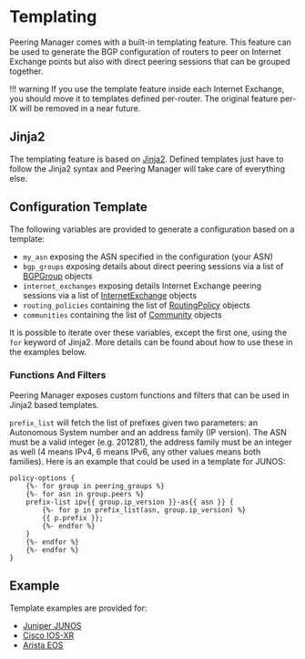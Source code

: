 # Templating

Peering Manager comes with a built-in templating feature. This feature can be
used to generate the BGP configuration of routers to peer on Internet Exchange
points but also with direct peering sessions that can be grouped together.

!!! warning
    If you use the template feature inside each Internet Exchange, you should
    move it to templates defined per-router. The original feature per-IX will
    be removed in a near future.

## Jinja2

The templating feature is based on [Jinja2](http://jinja.pocoo.org/docs/2.9/).
Defined templates just have to follow the Jinja2 syntax and Peering Manager
will take care of everything else.

## Configuration Template

The following variables are provided to generate a configuration based on a
template:

  * `my_asn` exposing the ASN specified in the configuration (your ASN)
  * `bgp_groups` exposing details about direct peering sessions via a list of
    [BGPGroup](objects/bgpgroup.md) objects
  * `internet_exchanges` exposing details Internet Exchange peering sessions
    via a list of [InternetExchange](objects/internetexchange.md) objects
  * `routing_policies` containing the list of
    [RoutingPolicy](objects/routingpolicy.md) objects
  * `communities` containing the list of [Community](objects/community.md)
    objects

It is possible to iterate over these variables, except the first one, using the
`for` keyword of Jinja2. More details can be found about how to use these in
the examples below.

### Functions And Filters

Peering Manager exposes custom functions and filters that can be used in Jinja2
based templates.

`prefix_list` will fetch the list of prefixes given two parameters: an
Autonomous System number and an address family (IP version). The ASN must be a
valid integer (e.g. 201281), the address family must be an integer as well (4
means IPv4, 6 means IPv6, any other values means both families). Here is an
example that could be used in a template for JUNOS:

```no-highlight
policy-options {
    {%- for group in peering_groups %}
    {%- for asn in group.peers %}
    prefix-list ipv{{ group.ip_version }}-as{{ asn }} {
        {%- for p in prefix_list(asn, group.ip_version) %}
        {{ p.prefix }};
        {%- endfor %}
    }
    {%- endfor %}
    {%- endfor %}
}
```

## Example

Template examples are provided for:

  * [Juniper JUNOS](juniper-junos.md)
  * [Cisco IOS-XR](cisco-iosxr.md)
  * [Arista EOS](arista-eos.md)
